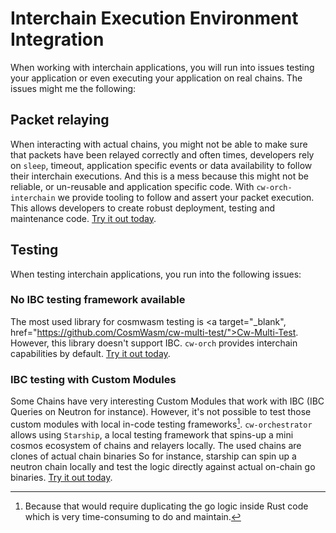 # Interchain Execution Environment Integration

When working with interchain applications, you will run into issues testing your application or even executing your application on real chains. The issues might me the following:

## Packet relaying

When interacting with actual chains, you might not be able to make sure that packets have been relayed correctly and often times, developers rely on `sleep`, timeout, application specific events or data availability to follow their interchain executions. And this is a mess because this might not be reliable, or un-reusable and application specific code. With `cw-orch-interchain` we provide tooling to follow and assert your packet execution. This allows developers to create robust deployment, testing and maintenance code. [Try it out today](./daemon.md).

## Testing

When testing interchain applications, you run into the following issues: 

### No IBC testing framework available

The most used library for cosmwasm testing is <a target="_blank", href="https://github.com/CosmWasm/cw-multi-test/">Cw-Multi-Test</a>. However, this library doesn't support IBC. `cw-orch` provides interchain capabilities by default. [Try it out today](./mock.md).

### IBC testing with Custom Modules

Some Chains have very interesting Custom Modules that work with IBC (IBC Queries on Neutron for instance). However, it's not possible to test those custom modules with local in-code testing frameworks[^1]. `cw-orchestrator` allows using `Starship`, a local testing framework that spins-up a mini cosmos ecosystem of chains and relayers locally. The used chains are clones of actual chain binaries  So for instance, starship can spin up a neutron chain locally and test the logic directly against actual on-chain go binaries. [Try it out today](./starship.md).


[^1]: Because that would require duplicating the go logic inside Rust code which is very time-consuming to do and maintain.
